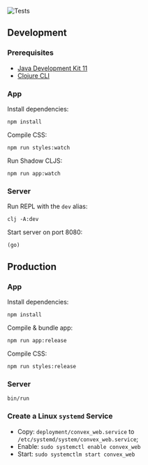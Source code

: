 ![Tests](https://github.com/Convex-Dev/convex-web/workflows/Tests/badge.svg)

## Development

### Prerequisites
- [Java Development Kit 11](https://adoptopenjdk.net/)
- [Clojure CLI](https://clojure.org/guides/getting_started#_clojure_installer_and_cli_tools)

### App

Install dependencies:

```
npm install
```

Compile CSS:
```
npm run styles:watch
```

Run Shadow CLJS:
```
npm run app:watch
```

### Server

Run REPL with the `dev` alias:
```
clj -A:dev
```

Start server on port 8080:
```
(go)
```

## Production

### App

Install dependencies:

```
npm install
```

Compile & bundle app:
```
npm run app:release
```

Compile CSS:
```
npm run styles:release
```

### Server

```
bin/run
```

### Create a Linux `systemd` Service

- Copy:
    `deployment/convex_web.service` to `/etc/systemd/system/convex_web.service`;
- Enable:
    `sudo systemctl enable convex_web`
- Start:
    `sudo systemctlm start convex_web`
